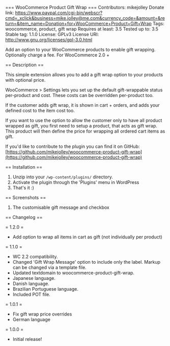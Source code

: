 === WooCommerce Product Gift Wrap ===
Contributors: mikejolley
Donate link: https://www.paypal.com/cgi-bin/webscr?cmd=_xclick&business=mike.jolley@me.com&currency_code=&amount=&return=&item_name=Donation+for+WooCommerce+Product+Gift+Wrap
Tags: woocommerce, product, gift wrap
Requires at least: 3.5
Tested up to: 3.5
Stable tag: 1.1.0
License: GPLv3
License URI: http://www.gnu.org/licenses/gpl-3.0.html

Add an option to your WooCommerce products to enable gift wrapping. Optionally charge a fee. For WooCommerce 2.0 +

== Description ==

This simple extension allows you to add a gift wrap option to your products with optional price.

WooCommerce > Settings lets you set up the default gift-wrappable status per-product and cost. These costs can be overridden per-product too.

If the customer adds gift wrap, it is shown in cart + orders, and adds your defined cost to the item cost too.

If you want to use the option to allow the customer only to have all product wrapped as gift, you first need to setup a product, that acts as gift wrap. This product will then define the price for wrapping all ordered cart items as gift.

If you'd like to contribute to the plugin you can find it on GitHub: [https://github.com/mikejolley/woocommerce-product-gift-wrap](https://github.com/mikejolley/woocommerce-product-gift-wrap)

== Installation ==

1. Unzip into your `/wp-content/plugins/` directory.
2. Activate the plugin through the 'Plugins' menu in WordPress
3. That's it :)

== Screenshots ==

1. The customisable gift message and checkbox

== Changelog ==

= 1.2.0 =
* Add option to wrap all items in cart as gift (not individually per product)

= 1.1.0 =
* WC 2.2 compatibility.
* Changed 'Gift Wrap Message' option to include only the label. Markup can be changed via a template file.
* Updated textdomain to woocommerce-product-gift-wrap.
* Japanese language.
* Danish language.
* Brazilian Portuguese language.
* Included POT file.

= 1.0.1 =
* Fix gift wrap price overrides
* German language

= 1.0.0 =
* Initial release!